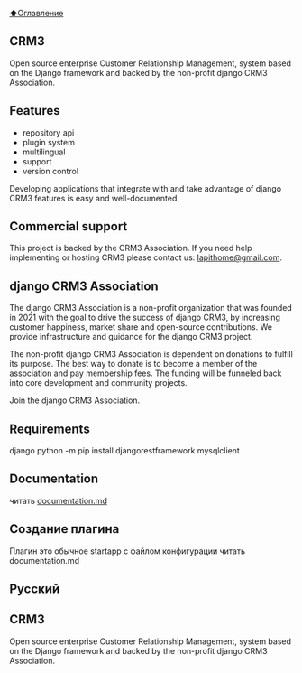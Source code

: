 [:arrow_up:Оглавление](#Русский)

CRM3
-

Open source enterprise Customer Relationship Management, system based on the Django framework and backed by the non-profit django CRM3 Association.

Features
-

- repository api
- plugin system
- multilingual
- support
- version control

Developing applications that integrate with and take advantage of django CRM3 features is easy and well-documented.

Commercial support
-
This project is backed by the CRM3 Association. If you need help implementing or hosting CRM3 please contact us: lapithome@gmail.com.

django CRM3 Association
-
The django CRM3 Association is a non-profit organization that was founded in 2021 with the goal to drive the success of django CRM3, by increasing customer happiness, market share and open-source contributions. We provide infrastructure and guidance for the django CRM3 project.

The non-profit django CRM3 Association is dependent on donations to fulfill its purpose. The best way to donate is to become a member of the association and pay membership fees. The funding will be funneled back into core development and community projects.

Join the django CRM3 Association.

Requirements
-
django
python -m pip install djangorestframework
mysqlclient

Documentation
-
читать [documentation.md](documentation.md)


Создание плагина
-

Плагин это обычное startapp с файлом конфигурации
читать documentation.md


## Русский
CRM3
-

Open source enterprise Customer Relationship Management, system based on the Django framework and backed by the non-profit django CRM3 Association.



